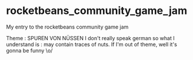 # rocketbeans_community_game_jam
My entry to the rocketbeans community game jam

Theme : SPUREN VON NÜSSEN
I don't really speak german so what I understand is : may contain traces of nuts. If I'm out of theme, well it's gonna be funny \o/
